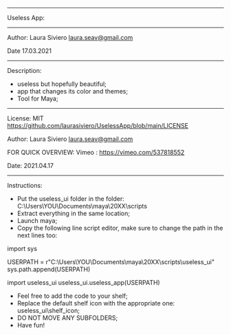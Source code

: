 *************************************************************************

Useless App:

*************************************************************************
 Author: Laura Siviero
         laura.seav@gmail.com
 
 Date 17.03.2021
*************************************************************************

Description:
  - useless but hopefully beautiful;
  - app that changes its color and themes;
  - Tool for Maya;

*************************************************************************
 License: MIT https://github.com/laurasiviero/UselessApp/blob/main/LICENSE
 
 Author: Laura Siviero
         laura.seav@gmail.com
 
 FOR QUICK OVERVIEW:
 Vimeo : https://vimeo.com/537818552
 
 Date: 2021.04.17
*************************************************************************

Instructions:
   - Put the useless_ui folder in the folder: 
     C:\Users\YOU\Documents\maya\20XX\scripts
   - Extract everything in the same location;
   - Launch maya;
   - Copy the following line script editor, make sure to change the path in the next lines too:


  import sys

  USERPATH = r"C:\Users\YOU\Documents\maya\20XX\scripts\useless_ui"
  sys.path.append(USERPATH)

  import useless_ui
  useless_ui.useless_app(USERPATH)
 
 
 - Feel free to add the code to your shelf;
 - Replace the default shelf icon with the appropriate one: useless_ui\shelf_icon;
 - DO NOT MOVE ANY SUBFOLDERS;
 - Have fun!
